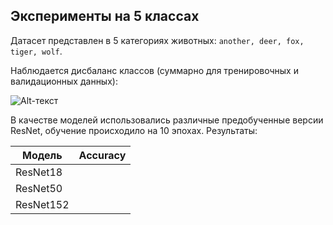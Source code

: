 ## Эксперименты на 5 классах

Датасет представлен в 5 категориях животных: `another, deer, fox, tiger, wolf`.

Наблюдается дисбаланс классов (суммарно для тренировочных и валидационных данных):

![Alt-текст](https://sun9-44.userapi.com/impg/6sTQsf9wml3LOxZp3Y1xiAZTvNO9BCtbRil4fQ/nbKWrPHGajk.jpg?size=864x432&quality=96&sign=6277c09c2048dab833c609913a6d3406&type=album)

В качестве моделей использовались различные предобученные версии ResNet, обучение происходило на 10 эпохах. Результаты:

| Модель | Accuracy |
|----------------|:----------------:|
| ResNet18 |  | 
| ResNet50 |  | 
| ResNet152 |  | 
